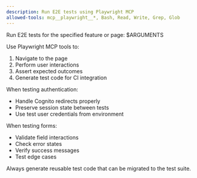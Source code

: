 ```yaml
---
description: Run E2E tests using Playwright MCP
allowed-tools: mcp__playwright__*, Bash, Read, Write, Grep, Glob
---
```


Run E2E tests for the specified feature or page:
$ARGUMENTS

Use Playwright MCP tools to:
1. Navigate to the page
2. Perform user interactions
3. Assert expected outcomes
4. Generate test code for CI integration

When testing authentication:
- Handle Cognito redirects properly
- Preserve session state between tests
- Use test user credentials from environment

When testing forms:
- Validate field interactions
- Check error states
- Verify success messages
- Test edge cases

Always generate reusable test code that can be migrated to the test suite.